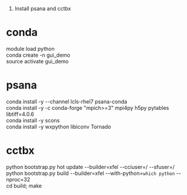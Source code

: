 1) Install psana and cctbx
  # conda
  module load python <br />
  conda create -n gui_demo <br />
  source activate gui_demo

  # psana
  conda install -y --channel lcls-rhel7 psana-conda <br />
  conda install -y -c conda-forge "mpich>=3" mpi4py h5py pytables libtiff=4.0.6 <br />
  conda install -y scons <br />
  conda install -y wxpython libiconv Tornado <br />

  # cctbx
  python bootstrap.py hot update --builder=xfel --cciuser=/<username/> --sfuser=/<username/> <br />
  python bootstrap.py build --builder=xfel --with-python=`which python` --nproc=32 <br />
  cd build; make
